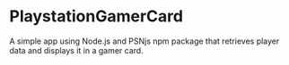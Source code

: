 # PlaystationGamerCard
A simple app using Node.js and PSNjs npm package that retrieves player data and displays it in a gamer card.
